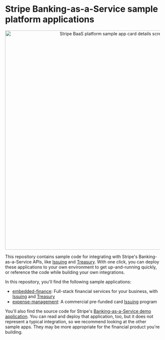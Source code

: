 # Stripe Banking-as-a-Service sample platform applications

<p align="center">
  <img width="715" alt="Stripe BaaS platform sample app card details screenshot" src="https://github.com/stripe-samples/issuing-treasury/assets/103917180/5acecf09-d65d-499c-9171-eb187656dd2b" />
</p>

This repository contains sample code for integrating with Stripe's Banking-as-a-Service APIs, like [Issuing](https://stripe.com/docs/issuing) and [Treasury](https://stripe.com/docs/treasury). With one click, you can deploy these applications to your own environment to get up-and-running quickly, or reference the code while building your own integrations.

In this repository, you'll find the following sample applications:

* [embedded-finance](https://github.com/stripe-samples/issuing-treasury/tree/main/embedded-finance): Full-stack financial services for your business, with [Issuing](https://stripe.com/docs/issuing) and [Treasury](https://stripe.com/docs/treasury)
* [expense-management](https://github.com/stripe-samples/issuing-treasury/tree/main/expense-management): A commercial pre-funded card [Issuing](https://stripe.com/docs/issuing) program

You'll also find the source code for Stripe's [Banking-as-a-Service demo application](https://baas.stripe.dev). You can read and deploy that application, too, but it does not represent a typical integration, so we recommend looking at the other sample apps. They may be more appropriate for the financial product you're building.
